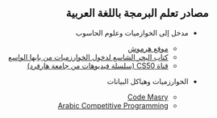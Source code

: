 <div dir="rtl">

## مصادر تعلم البرمجة باللغة العربية

* مدخل إلى الخوازميات وعلوم الحاسوب
  * [موقع هرموش](https://harmash.com/algorithms)
  * [كتاب البحر الشاسع لدخول الخوارزميات من بابها الواسع](https://www.arab-books.com/wp-content/uploads/2020/11/10319.pdf)
  * [قناة CS50 (سلسلة فيديوهات من جامعة هارفرد)](https://www.youtube.com/c/cs50/videos)
  
* الخوارزميات وهياكل البيانات
  * [Code Masry](https://www.youtube.com/user/codemasrytube/playlists)
  * [Arabic Competitive Programming](https://www.youtube.com/c/ArabicCompetitiveProgramming/playlists)
  
</div>

